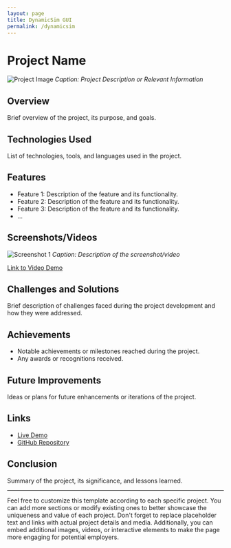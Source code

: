 ```yaml
---
layout: page
title: DynamicSim GUI
permalink: /dynamicsim
---
```


# Project Name

![Project Image](/path/to/project/image.png)
*Caption: Project Description or Relevant Information*

## Overview

Brief overview of the project, its purpose, and goals.

## Technologies Used

List of technologies, tools, and languages used in the project.

## Features

- Feature 1: Description of the feature and its functionality.
- Feature 2: Description of the feature and its functionality.
- Feature 3: Description of the feature and its functionality.
- ...

## Screenshots/Videos

![Screenshot 1](/path/to/screenshot1.png)
*Caption: Description of the screenshot/video*

[Link to Video Demo](https://www.youtube.com/watch?v=yourvideoid)

## Challenges and Solutions

Brief description of challenges faced during the project development and how they were addressed.

## Achievements

- Notable achievements or milestones reached during the project.
- Any awards or recognitions received.

## Future Improvements

Ideas or plans for future enhancements or iterations of the project.

## Links

- [Live Demo](https://www.project-demo.com)
- [GitHub Repository](https://github.com/yourusername/project-repo)

## Conclusion

Summary of the project, its significance, and lessons learned.

---

Feel free to customize this template according to each specific project. You can add more sections or modify existing ones to better showcase the uniqueness and value of each project. Don't forget to replace placeholder text and links with actual project details and media. Additionally, you can embed additional images, videos, or interactive elements to make the page more engaging for potential employers.
